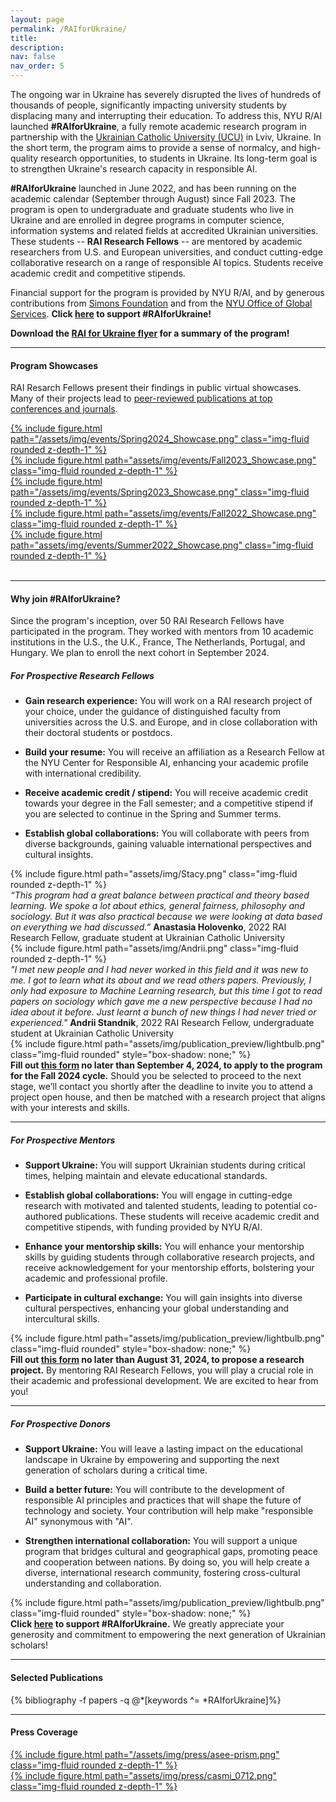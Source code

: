 ```yaml
---
layout: page
permalink: /RAIforUkraine/
title:
description:
nav: false
nav_order: 5
---
```


<div id="banner-other" style="background-image: url('{{ "/assets/img/banner/RAIforUkraine_Banner.png" | relative_url }}');"></div>

<!-- <h4 class="category" id="collaboration">#RAIforUkraine: Responsible AI Research for Ukrainian Scholars</h4> -->

The ongoing war in Ukraine has severely disrupted the lives of
hundreds of thousands of people, significantly impacting university
students by displacing many and interrupting their education.  To
address this, NYU R/AI launched **\#RAIforUkraine**, a fully remote
academic research program in partnership with the <a
href="https://ucu.edu.ua/en/">Ukrainian Catholic University (UCU)</a>
in Lviv, Ukraine.  In the short term, the program aims to provide a
sense of normalcy, and high-quality research opportunities, to
students in Ukraine.  Its long-term goal is to strengthen Ukraine's
research capacity in responsible AI.

**#RAIforUkraine** launched in June 2022, and has been running on the
academic calendar (September through August) since Fall 2023.  The
program is open to undergraduate and graduate students who live in
Ukraine and are enrolled in degree programs in computer science,
information systems and related fields at accredited Ukrainian
universities.  These students -- **RAI Research Fellows** -- are
mentored by academic researchers from U.S. and European universities,
and conduct cutting-edge collaborative research on a range of
responsible AI topics.  Students receive academic credit and
competitive stipends.

Financial support for the program is provided by NYU R/AI, and by
generous contributions from [Simons
Foundation](https://www.simonsfoundation.org/) and from the [NYU Office of
Global
Services](https://www.nyu.edu/about/leadership-university-administration/office-of-the-president/office-of-the-provost/university-life/office-of-studentaffairs/office-of-global-services.html). **Click <a href="https://www.givecampus.com/campaigns/25654/donations/new?designation=thecenterforresponsibleai">here</a> to support #RAIforUkraine!**

**Download the [RAI for Ukraine flyer](/assets/pdf/RAIforUkraineFlyer.pdf) for a summary of the program!**
<hr>

<h4 class="category" id="showcases">Program Showcases</h4>

RAI Resarch Fellows present their findings in
public virtual showcases. Many of their projects lead to
[peer-reviewed publications at top conferences and journals](/RAIforUkraine/#publications).


<div class="container">
  <div class="row mt-3">
    <div class="col-sm mt-3 mt-md-0">
    <a href="https://youtu.be/r7tBBcO1JIM">
    {% include figure.html path="/assets/img/events/Spring2024_Showcase.png" class="img-fluid rounded z-depth-1" %}
    </a>
    </div>
    <div class="col-sm mt-3 mt-md-0">
    <a href="https://youtu.be/BrnVgvP-vp0">
    {% include figure.html path="assets/img/events/Fall2023_Showcase.png" class="img-fluid rounded z-depth-1" %}
    </a>
    </div>
  </div>
    <div class="row mt-3">
    <div class="col-sm mt-3 mt-md-0">
    <a href="https://youtu.be/GGO_JL5QUPg">
    {% include figure.html path="/assets/img/events/Spring2023_Showcase.png" class="img-fluid rounded z-depth-1" %}
    </a>
    </div>
    <div class="col-sm mt-3 mt-md-0">
    <a href="https://youtu.be/27NXbZsmy1I">
    {% include figure.html path="assets/img/events/Fall2022_Showcase.png" class="img-fluid rounded z-depth-1" %}
    </a>
    </div>
  </div>
  <div class="row mt-3">
    <div class="col-sm mt-3 mt-md-0">
    <a href="https://youtu.be/hM4eRWO5DNI">
    {% include figure.html path="assets/img/events/Summer2022_Showcase.png" class="img-fluid rounded z-depth-1" %}
    </a>
    </div>
    <div class="col-sm mt-3 mt-md-0">
    &nbsp;
    </div>
  </div>
</div>

<hr>

<h4 class="category" id="apply">Why join #RAIforUkraine?</h4>

Since the program's inception, over 50 RAI Research Fellows have
participated in the program. They worked with mentors from 10 academic
institutions in the U.S., the U.K., France, The Netherlands, Portugal,
and Hungary.  We plan to enroll the next cohort in September 2024.

<h5 class="category" id="students">For Prospective Research Fellows</h5>

- **Gain research experience:** You will work on a RAI research project of
your choice, under the guidance of distinguished faculty from
universities across the U.S. and Europe, and in close collaboration with
their doctoral students or postdocs.

- **Build your resume:** You will receive an affiliation as a Research
Fellow at the NYU Center for Responsible AI, enhancing your academic
profile with international credibility.  

- **Receive academic credit / stipend:** You will receive academic
credit towards your degree in the Fall semester; and a competitive
stipend if you are selected to continue in the Spring and Summer
terms.

- **Establish global collaborations:** You will collaborate with peers
from diverse backgrounds, gaining valuable international perspectives
and cultural insights.

<div class="container">
  <div class="row mt-3">
    <div class="col-sm-4 mt-3 mt-md-0">
    {% include figure.html path="assets/img/Stacy.png" class="img-fluid rounded z-depth-1" %}
    </div>
    <div class="col-sm-8 mt-3 mt-md-0">
    <i>“This program had a great balance between practical and theory based learning. We spoke a lot about ethics, general fairness, philosophy
and sociology. But it was also practical because we were looking at data based on everything we had discussed.”</i>
   <b>Anastasia Holovenko</b>, 2022 RAI Research Fellow, graduate student at Ukrainian Catholic University
    </div>
  </div>
  <div class="row mt-3">
    <div class="col-sm-4 mt-3 mt-md-0">
     {% include figure.html path="assets/img/Andrii.png" class="img-fluid rounded z-depth-1" %}
    </div>
   <div class="col-sm-8 mt-3 mt-md-0">
    <i>"I met new people and I had never worked in this field and it was new to me. I got to learn what its about and we read others papers. Previously, I only had exposure to Machine Learning research, but this time I got to read papers on sociology which gave me a new perspective because I had no idea about it before. Just learnt a bunch of new things I had never tried or experienced."</i>
    <b>Andrii Standnik</b>, 2022 RAI Research Fellow, undergraduate student at Ukrainian Catholic University
    </div>
</div>
</div>

<div class="container">
  <div class="row mt-3">
    <div class="col-sm-2 mt-3 mt-md-0"> 
      {% include figure.html path="assets/img/publication_preview/lightbulb.png" class="img-fluid rounded" style="box-shadow: none;" %}
    </div>
    <div class="col-sm-10 mt-3 mt-md-0">
      <b>Fill out <a href="https://forms.gle/9QhJEuQdMzb9CM5E8">this form</a> no later than September 4, 2024, to apply to the program for the Fall
      2024 cycle.</b> Should you be selected to proceed to the next stage, we’ll contact you shortly after the deadline to invite you to attend a
      project open house, and then be matched with a research project that aligns with your interests and skills.
    </div>
  </div>
</div>

<hr>

<h5 class="category" id="mentors">For Prospective Mentors</h5>

- **Support Ukraine:** You will support Ukrainian students during
critical times, helping maintain and elevate educational standards.

- **Establish global collaborations:** You will engage in cutting-edge
    research with motivated and talented students, leading to
    potential co-authored publications.  These students will receive
    academic credit and competitive stipends, with funding provided by
    NYU R/AI.

- **Enhance your mentorship skills:** You will enhance your mentorship
skills by guiding students through collaborative research projects,
and receive acknowledgement for your mentorship efforts, bolstering
your academic and professional profile.

- **Participate in cultural exchange:** You will gain insights into
    diverse cultural perspectives, enhancing your global understanding
    and intercultural skills.



<div class="container">
  <div class="row mt-3">
    <div class="col-sm-2 mt-3 mt-md-0">
      {% include figure.html path="assets/img/publication_preview/lightbulb.png" class="img-fluid rounded" style="box-shadow: none;" %}
    </div>
    <div class="col-sm-10 mt-3 mt-md-0">
    <b>Fill out <a href="https://forms.gle/dSjjFfqVFd3Thgi4A"> this form</a> no later than August 31, 2024, to propose a research project.</b>  By mentoring RAI Research Fellows, you  will play a crucial role in their academic and professional development. We are excited to hear from you!
    </div>
  </div>
</div>

<hr>

<h5 class="category" id="donors">For Prospective Donors</h5>

- **Support Ukraine:** You will leave a lasting impact on the
    educational landscape in Ukraine by empowering and supporting the
    next generation of scholars during a critical time.

- **Build a better future:** You will contribute to the development of
    responsible AI principles and practices that will shape the future
    of technology and society.  Your contribution will help make
    "responsible AI" synonymous with "AI".

- **Strengthen international collaboration:** You will support a
    unique program that bridges cultural and geographical gaps,
    promoting peace and cooperation between nations.  By doing so, you
    will help create a diverse, international research community,
    fostering cross-cultural understanding and collaboration.


<div class="container">
  <div class="row mt-3">
    <div class="col-sm-2 mt-3 mt-md-0">
      {% include figure.html path="assets/img/publication_preview/lightbulb.png" class="img-fluid rounded" style="box-shadow: none;" %}
    </div>
    <div class="col-sm-10 mt-3 mt-md-0">
    <b>Click <a href="https://www.givecampus.com/campaigns/25654/donations/new?designation=thecenterforresponsibleai">here</a>
    to support #RAIforUkraine.</b>  We greatly appreciate your generosity and commitment to empowering the next generation of Ukrainian scholars!
    </div>
  </div>
</div>

<hr>

<!-- <h4 class="category" id="projects">Selected Projects</h4> -->

<h4 class="category" id="publications">Selected Publications</h4>

<div class="publications">
{% bibliography -f papers -q @*[keywords ^= *RAIforUkraine]%}
</div>

<hr>

<h4 class="category" id="press">Press Coverage</h4>

<div class="container">
  <div class="row mt-3">
    <div class="col-sm mt-3 mt-md-0">
    <a href="/assets/pdf/FriendsInDeed.pdf">
    {% include figure.html path="/assets/img/press/asee-prism.png" class="img-fluid rounded z-depth-1" %}
    </a>
    </div>
    <div class="col-sm mt-3 mt-md-0">
    <a href="https://casmi.northwestern.edu/news/articles/2023/resilience-in-the-face-of-war-ukrainian-researchers-investigate-ai-fairness.html">
    {% include figure.html path="assets/img/press/casmi_0712.png" class="img-fluid rounded z-depth-1" %}
    </a>
    </div>
  </div>
</div>

